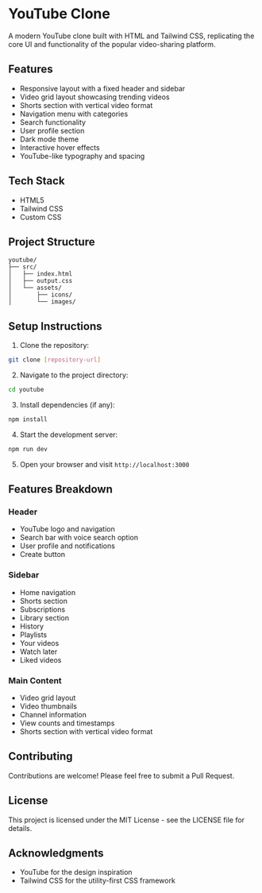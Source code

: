 # YouTube Clone

A modern YouTube clone built with HTML and Tailwind CSS, replicating the core UI and functionality of the popular video-sharing platform.

## Features

- Responsive layout with a fixed header and sidebar
- Video grid layout showcasing trending videos
- Shorts section with vertical video format
- Navigation menu with categories
- Search functionality
- User profile section
- Dark mode theme
- Interactive hover effects
- YouTube-like typography and spacing

## Tech Stack

- HTML5
- Tailwind CSS
- Custom CSS

## Project Structure

```
youtube/
├── src/
│   ├── index.html
│   ├── output.css
│   └── assets/
│       ├── icons/
│       └── images/
```

## Setup Instructions

1. Clone the repository:

```bash
git clone [repository-url]
```

2. Navigate to the project directory:

```bash
cd youtube
```

3. Install dependencies (if any):

```bash
npm install
```

4. Start the development server:

```bash
npm run dev
```

5. Open your browser and visit `http://localhost:3000`

## Features Breakdown

### Header

- YouTube logo and navigation
- Search bar with voice search option
- User profile and notifications
- Create button

### Sidebar

- Home navigation
- Shorts section
- Subscriptions
- Library section
- History
- Playlists
- Your videos
- Watch later
- Liked videos

### Main Content

- Video grid layout
- Video thumbnails
- Channel information
- View counts and timestamps
- Shorts section with vertical video format

## Contributing

Contributions are welcome! Please feel free to submit a Pull Request.

## License

This project is licensed under the MIT License - see the LICENSE file for details.

## Acknowledgments

- YouTube for the design inspiration
- Tailwind CSS for the utility-first CSS framework

